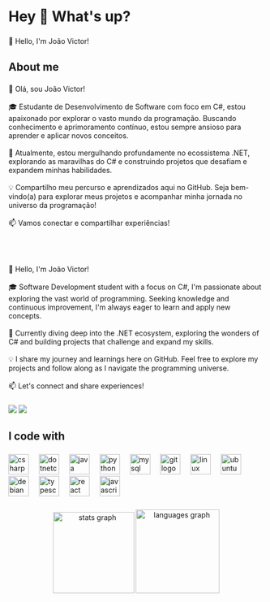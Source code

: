 <h1 align="left">Hey 👋 What's up?</h1>

###

<p align="left">👋 Hello, I'm João Victor!</p>

###

<h2 align="left">About me</h2>

###

<p align="left">👋 Olá, sou João Victor!<br><br>🎓 Estudante de Desenvolvimento de Software com foco em C#, estou apaixonado por explorar o vasto mundo da programação. Buscando conhecimento e aprimoramento contínuo, estou sempre ansioso para aprender e aplicar novos conceitos.<br><br>🚀 Atualmente, estou mergulhando profundamente no ecossistema .NET, explorando as maravilhas do C# e construindo projetos que desafiam e expandem minhas habilidades.<br><br>💡 Compartilho meu percurso e aprendizados aqui no GitHub. Seja bem-vindo(a) para explorar meus projetos e acompanhar minha jornada no universo da programação!<br><br>📫 Vamos conectar e compartilhar experiências!<br><br><br><br><br>👋 Hello, I'm João Victor!<br><br>🎓 Software Development student with a focus on C#, I'm passionate about exploring the vast world of programming. Seeking knowledge and continuous improvement, I'm always eager to learn and apply new concepts.<br><br>🚀 Currently diving deep into the .NET ecosystem, exploring the wonders of C# and building projects that challenge and expand my skills.<br><br>💡 I share my journey and learnings here on GitHub. Feel free to explore my projects and follow along as I navigate the programming universe.<br><br>📫 Let's connect and share experiences!</p>

###

<div >
  <a href="https://www.linkedin.com/in/joão-victor-andrade-3b36b0255/" target="_blank"><img src="https://img.shields.io/badge/-LinkedIn-%230077B5?style=for-the-badge&logo=linkedin&logoColor=white" target="_blank"></a>
   <a href = "mailto:jaooand@gmail.com"><img src="https://img.shields.io/badge/-Gmail-%23333?style=for-the-badge&logo=gmail&logoColor=white" target="_blank"></a>
</div>

###

<h2 align="left">I code with</h2>

###

<div align="left">
  <img src="https://cdn.jsdelivr.net/gh/devicons/devicon/icons/csharp/csharp-original.svg" height="40" alt="csharp logo"  />
  <img width="12" />
  <img src="https://cdn.jsdelivr.net/gh/devicons/devicon/icons/dotnetcore/dotnetcore-original.svg" height="40" alt="dotnetcore logo"  />
  <img width="12" />
  <img src="https://cdn.jsdelivr.net/gh/devicons/devicon/icons/java/java-original.svg" height="40" alt="java logo"  />
  <img width="12" />
  <img src="https://cdn.jsdelivr.net/gh/devicons/devicon/icons/python/python-original.svg" height="40" alt="python logo"  />
  <img width="12" />
  <img src="https://cdn.jsdelivr.net/gh/devicons/devicon/icons/mysql/mysql-original.svg" height="40" alt="mysql logo"  />
  <img width="12" />
  <img src="https://cdn.jsdelivr.net/gh/devicons/devicon/icons/git/git-original.svg" height="40" alt="git logo"  />
  <img width="12" />
  <img src="https://cdn.jsdelivr.net/gh/devicons/devicon/icons/linux/linux-original.svg" height="40" alt="linux logo"  />
  <img width="12" />
  <img src="https://cdn.jsdelivr.net/gh/devicons/devicon/icons/ubuntu/ubuntu-plain.svg" height="40" alt="ubuntu logo"  />
  <img width="12" />
  <img src="https://cdn.jsdelivr.net/gh/devicons/devicon/icons/debian/debian-original.svg" height="40" alt="debian logo"  />
  <img width="12" />
  <img src="https://cdn.jsdelivr.net/gh/devicons/devicon/icons/typescript/typescript-original.svg" height="40" alt="typescript logo"  />
  <img width="12" />
  <img src="https://cdn.jsdelivr.net/gh/devicons/devicon/icons/react/react-original.svg" height="40" alt="react logo"  />
  <img width="12" />
  <img src="https://cdn.jsdelivr.net/gh/devicons/devicon/icons/javascript/javascript-original.svg" height="40" alt="javascript logo"  />
</div>

###

<div align="center">
  <img src="https://github-readme-stats.vercel.app/api?username=joaosec&hide_title=true&hide_rank=false&show_icons=true&include_all_commits=true&count_private=true&disable_animations=false&theme=dark&locale=en&hide_border=false&order=1" height="160" alt="stats graph"  />
  <img src="https://github-readme-stats.vercel.app/api/top-langs?username=joaosec&locale=en&hide_title=false&layout=compact&card_width=320&langs_count=5&theme=dark&hide_border=false&order=2" height="165" alt="languages graph"  />
</div>

###

